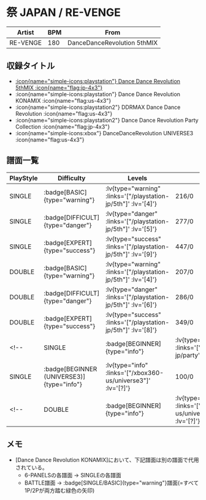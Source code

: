 # 祭 JAPAN / RE-VENGE

|Artist|BPM|From|
|------|---|----|
|RE-VENGE|180|DanceDanceRevolution 5thMIX|

## 収録タイトル

- [ :icon{name="simple-icons:playstation"} Dance Dance Revolution 5thMIX :icon{name="flag:jp-4x3"} ](/playstation-jp/5th)
- :icon{name="simple-icons:playstation"} Dance Dance Revolution KONAMIX :icon{name="flag:us-4x3"}
- :icon{name="simple-icons:playstation2"} DDRMAX Dance Dance Revolution :icon{name="flag:us-4x3"}
- :icon{name="simple-icons:playstation2"} Dance Dance Revolution Party Collection :icon{name="flag:jp-4x3"}
- :icon{name="simple-icons:xbox"} DanceDanceRevolution UNIVERSE3 :icon{name="flag:us-4x3"}

## 譜面一覧

|PlayStyle|Difficulty|Levels|Notes|Movie|
|---------|----------|------|-----|-----|
|SINGLE| :badge[BASIC]{type="warning"} | :lv{type="warning" :links='["/playstation-jp/5th"]' :lv='[4]'} |216/0||
|SINGLE| :badge[DIFFICULT]{type="danger"} | :lv{type="danger" :links='["/playstation-jp/5th"]' :lv='[5]'} |277/0||
|SINGLE| :badge[EXPERT]{type="success"} | :lv{type="success" :links='["/playstation-jp/5th"]' :lv='[9]'} |447/0||
|DOUBLE| :badge[BASIC]{type="warning"} | :lv{type="warning" :links='["/playstation-jp/5th"]' :lv='[4]'} |207/0||
|DOUBLE| :badge[DIFFICULT]{type="danger"} | :lv{type="danger" :links='["/playstation-jp/5th"]' :lv='[6]'} |286/0||
|DOUBLE| :badge[EXPERT]{type="success"} | :lv{type="success" :links='["/playstation-jp/5th"]' :lv='[8]'} |349/0||
<!-- |SINGLE| :badge[BEGINNER]{type="info"} | :lv{type="info" :links='["/playstation2-jp/party"]' :lv='[2]'} |116/0||
|SINGLE| :badge[BEGINNER (UNIVERSE3)]{type="info"} | :lv{type="info" :links='["/xbox360-us/universe3"]' :lv='[?]'} |100/0|| -->
<!-- |DOUBLE| :badge[BEGINNER]{type="info"} | :lv{type="info" :links='["/xbox360-us/universe3"]' :lv='[?]'} |100/0|| -->

## メモ

- [Dance Dance Revolution KONAMIX]において、下記譜面は別の譜面で代用されている。
  - 6-PANELSの各譜面 → SINGLEの各譜面
  - BATTLE譜面 → :badge[SINGLE/BASIC]{type="warning"}譜面(=すべて1P/2Pが両方踏む緑色の矢印)
